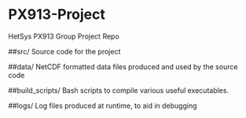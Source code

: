 # PX913-Project
HetSys PX913 Group Project Repo

##src/
Source code for the project

##data/
NetCDF formatted data files produced and used by the source code

##build_scripts/
Bash scripts to compile various useful executables.

##logs/
Log files produced at runtime, to aid in debugging
